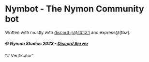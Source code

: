 # Nymbot - The Nymon Community bot
Written with mostly with discord.js@14.12.1 and express@[tba].
##### © Nymon Studios 2023 - [Discord Server](https://discord.gg/uTeExJDcp9)
"# Verificator" 
